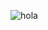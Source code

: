
![hola](![image](https://user-images.githubusercontent.com/98846377/204708808-4104285f-a224-4297-b8df-6ee8ff1ee370.png)
)
